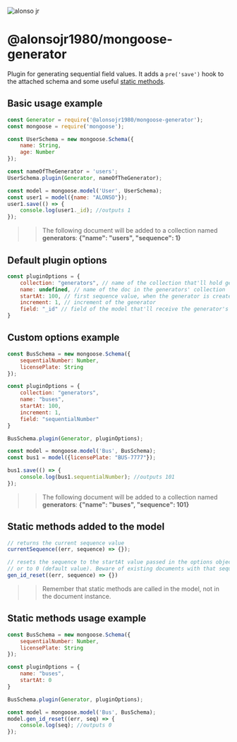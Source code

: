 ![alonso jr](https://img.shields.io/badge/Alonso%20Jr.-www.alonsojr.com.br-crimson.svg)

# @alonsojr1980/mongoose-generator
Plugin for generating sequential field values. It adds a `pre('save')` hook to the attached schema and some useful [static methods](#static-methods).


## Basic usage example

```javascript
const Generator = require('@alonsojr1980/mongoose-generator');
const mongoose = require('mongoose');                

const UserSchema = new mongoose.Schema({
    name: String,
    age: Number
});

const nameOfTheGenerator = 'users';
UserSchema.plugin(Generator, nameOfTheGenerator);

const model = mongoose.model('User', UserSchema);
const user1 = model({name: "ALONSO"});
user1.save(() => {
    console.log(user1._id); //outputs 1
});
```
>> The following document will be added to a collection named **generators**:
**{"name": "users", "sequence": 1}**

## Default plugin options
```javascript
const pluginOptions = {
    collection: "generators", // name of the collection that'll hold generator docs
    name: undefined, // name of the doc in the generators' collection
    startAt: 100, // first sequence value, when the generator is created and saved or reseted with gen_id_reset()
    increment: 1, // increment of the generator
    field: "_id" // field of the model that'll receive the generator's sequence
}
```
## Custom options example

```javascript
const BusSchema = new mongoose.Schema({
    sequentialNumber: Number,
    licensePlate: String
});

const pluginOptions = {
    collection: "generators", 
    name: "buses",
    startAt: 100,
    increment: 1,
    field: "sequentialNumber"
}

BusSchema.plugin(Generator, pluginOptions);

const model = mongoose.model('Bus', BusSchema);
const bus1 = model({licensePlate: "BUS-7777"});

bus1.save(() => {
    console.log(bus1.sequentialNumber); //outputs 101
});
```
>> The following document will be added to a collection named **generators**:
**{"name": "buses", "sequence": 101}**

## Static methods added to the model <a id="static-methods"></a>
```javascript
// returns the current sequence value
currentSequence((err, sequence) => {});

// resets the sequence to the startAt value passed in the options object
// or to 0 (default value). Beware of existing documents with that sequence!
gen_id_reset((err, sequence) => {})
```
>> Remember that static methods are called in the model, not in the document instance.

## Static methods usage example
```javascript
const BusSchema = new mongoose.Schema({
    sequentialNumber: Number,
    licensePlate: String
});

const pluginOptions = {
    name: "buses",
    startAt: 0
}

BusSchema.plugin(Generator, pluginOptions);

const model = mongoose.model('Bus', BusSchema);
model.gen_id_reset((err, seq) => {
    console.log(seq); //outputs 0
});
```
